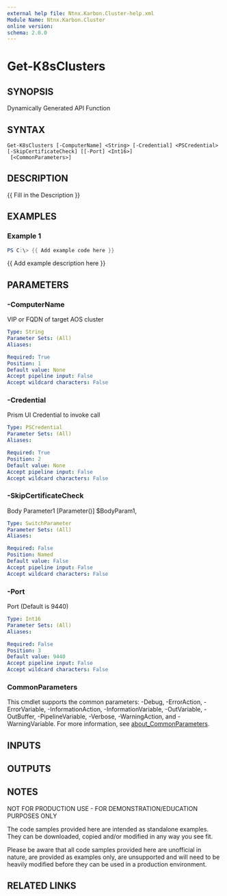 ```yaml
---
external help file: Ntnx.Karbon.Cluster-help.xml
Module Name: Ntnx.Karbon.Cluster
online version:
schema: 2.0.0
---
```


# Get-K8sClusters

## SYNOPSIS
Dynamically Generated API Function

## SYNTAX

```
Get-K8sClusters [-ComputerName] <String> [-Credential] <PSCredential> [-SkipCertificateCheck] [[-Port] <Int16>]
 [<CommonParameters>]
```

## DESCRIPTION
{{ Fill in the Description }}

## EXAMPLES

### Example 1
```powershell
PS C:\> {{ Add example code here }}
```

{{ Add example description here }}

## PARAMETERS

### -ComputerName
VIP or FQDN of target AOS cluster

```yaml
Type: String
Parameter Sets: (All)
Aliases:

Required: True
Position: 1
Default value: None
Accept pipeline input: False
Accept wildcard characters: False
```

### -Credential
Prism UI Credential to invoke call

```yaml
Type: PSCredential
Parameter Sets: (All)
Aliases:

Required: True
Position: 2
Default value: None
Accept pipeline input: False
Accept wildcard characters: False
```

### -SkipCertificateCheck
Body Parameter1
\[Parameter()\]
$BodyParam1,

```yaml
Type: SwitchParameter
Parameter Sets: (All)
Aliases:

Required: False
Position: Named
Default value: False
Accept pipeline input: False
Accept wildcard characters: False
```

### -Port
Port (Default is 9440)

```yaml
Type: Int16
Parameter Sets: (All)
Aliases:

Required: False
Position: 3
Default value: 9440
Accept pipeline input: False
Accept wildcard characters: False
```

### CommonParameters
This cmdlet supports the common parameters: -Debug, -ErrorAction, -ErrorVariable, -InformationAction, -InformationVariable, -OutVariable, -OutBuffer, -PipelineVariable, -Verbose, -WarningAction, and -WarningVariable. For more information, see [about_CommonParameters](http://go.microsoft.com/fwlink/?LinkID=113216).

## INPUTS

## OUTPUTS

## NOTES
NOT FOR PRODUCTION USE - FOR DEMONSTRATION/EDUCATION PURPOSES ONLY

The code samples provided here are intended as standalone examples. 
They can be downloaded, copied and/or modified in any way you see fit.

Please be aware that all code samples provided here are unofficial in nature, are provided as examples only, are unsupported and will need to be heavily modified before they can be used in a production environment.

## RELATED LINKS
